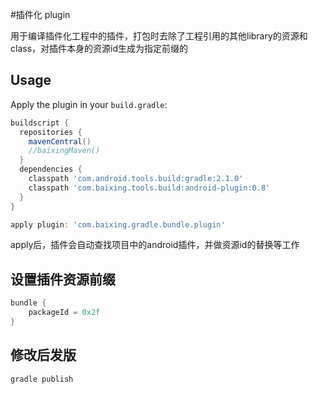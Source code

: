 #插件化 plugin

用于编译插件化工程中的插件，打包时去除了工程引用的其他library的资源和class，对插件本身的资源id生成为指定前缀的

## Usage

Apply the plugin in your `build.gradle`:

```groovy
buildscript {
  repositories {
    mavenCentral()
    //baixingMaven()
  }
  dependencies {
    classpath 'com.android.tools.build:gradle:2.1.0'
    classpath 'com.baixing.tools.build:android-plugin:0.8'
  }
}

apply plugin: 'com.baixing.gradle.bundle.plugin'
```


apply后，插件会自动查找项目中的android插件，并做资源id的替换等工作

## 设置插件资源前缀

```groovy
bundle {
    packageId = 0x2f
}
```

## 修改后发版

```groovy
gradle publish
```